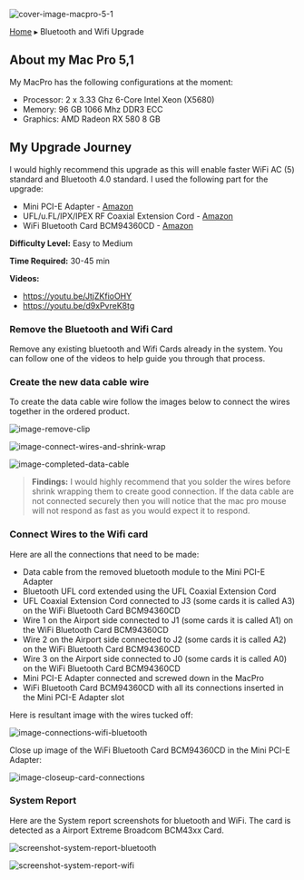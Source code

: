 ![cover-image-macpro-5-1](./images/cover-image-macpro-5-1.png)

[Home](./README.md) ▸ Bluetooth and Wifi Upgrade

## About my Mac Pro 5,1

My MacPro has the following configurations at the moment:

- Processor:        2 x 3.33 Ghz 6-Core Intel Xeon (X5680)
- Memory:           96 GB 1066 Mhz DDR3 ECC
- Graphics:         AMD Radeon RX 580 8 GB

## My Upgrade Journey

I would highly recommend this upgrade as this will enable faster WiFi AC (5) standard and Bluetooth 4.0 standard.  I used the following part for the upgrade:

- Mini PCI-E Adapter - [Amazon](https://amzn.to/3fDIkWw)
- UFL/u.FL/IPX/IPEX RF Coaxial Extension Cord - [Amazon](https://amzn.to/30nqRet)
- WiFi Bluetooth Card BCM94360CD - [Amazon](https://amzn.to/32vAtXy)

**Difficulty Level:** Easy to Medium

**Time Required:** 30-45 min

**Videos:**

- https://youtu.be/JtjZKfioOHY
- https://youtu.be/d9xPvreK8tg

### Remove the Bluetooth and Wifi Card

Remove any existing bluetooth and Wifi Cards already in the system. You can follow one of the videos to help guide you through that process.

### Create the new data cable wire

To create the data cable wire follow the images below to connect the wires together in the ordered product.

![image-remove-clip](./images/image-remove-clip.png)

![image-connect-wires-and-shrink-wrap](./images/image-connect-wires-and-shrink-wrap.png)

![image-completed-data-cable](./images/image-completed-data-cable.png)


> **Findings:** I would highly recommend that you solder the wires before shrink wrapping them to create good connection. If the data cable are not connected securely then you will notice that the mac pro mouse will not respond as fast as you would expect it to respond.



### Connect Wires to the Wifi card

Here are all the connections that need to be made:

- Data cable from the removed bluetooth module to the Mini PCI-E Adapter
- Bluetooth UFL cord extended using the UFL Coaxial Extension Cord
- UFL Coaxial Extension Cord connected to J3 (some cards it is called A3) on the WiFi Bluetooth Card BCM94360CD
- Wire 1 on the Airport side connected to J1 (some cards it is called A1) on the WiFi Bluetooth Card BCM94360CD
- Wire 2 on the Airport side connected to J2 (some cards it is called A2) on the WiFi Bluetooth Card BCM94360CD
- Wire 3 on the Airport side connected to J0 (some cards it is called A0) on the WiFi Bluetooth Card BCM94360CD
- Mini PCI-E Adapter connected and screwed down in the MacPro
- WiFi Bluetooth Card BCM94360CD with all its connections inserted in the Mini PCI-E Adapter slot


Here is resultant image with the wires tucked off:

![image-connections-wifi-bluetooth](./images/image-connections-wifi-bluetooth.png)

Close up image of the WiFi Bluetooth Card BCM94360CD in the Mini PCI-E Adapter:

![image-closeup-card-connections](./images/image-closeup-card-connections.png)


### System Report

Here are the System report screenshots for bluetooth and WiFi. The card is detected as a Airport Extreme Broadcom BCM43xx Card.


![screenshot-system-report-bluetooth](./images/screenshot-system-report-bluetooth.png)

![screenshot-system-report-wifi](./images/screenshot-system-report-wifi.png)
